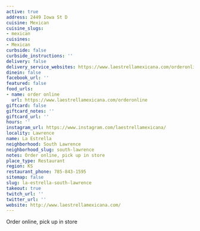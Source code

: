 ```yaml
---
active: true
address: 2449 Iowa St D
cuisine: Mexican
cuisine_slugs:
- mexican
cuisines:
- Mexican
curbside: false
curbside_instructions: ''
delivery: false
delivery_service_websites: https://www.laestrellamexicana.com/orderonline
dinein: false
facebook_url: ''
featured: false
food_urls:
- name: order online
  url: https://www.laestrellamexicana.com/orderonline
giftcard: false
giftcard_notes: ''
giftcard_url: ''
hours: ''
instagram_url: https://www.instagram.com/laestrellamexicana/
locality: Lawrence
name: La Estrella
neighborhood: South Lawrence
neighborhood_slug: south-lawrence
notes: Order online, pick up in store
place_type: Restaurant
region: KS
restaurant_phone: 785-843-1595
sitemap: false
slug: la-estrella-south-lawrence
takeout: true
twitch_url: ''
twitter_url: ''
website: http://www.laestrellamexicana.com/
---
```


Order online, pick up in store